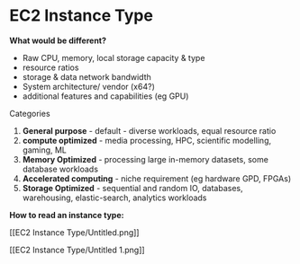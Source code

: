 # EC2 Instance Type

**What would be different?**

- Raw CPU, memory, local storage capacity & type
- resource ratios
- storage & data network bandwidth
- System architecture/ vendor (x64?)
- additional features and capabilities (eg GPU)

Categories

1. **General purpose** - default - diverse workloads, equal resource ratio
2. **compute optimized** - media processing, HPC, scientific modelling, gaming, ML
3. **Memory Optimized** - processing large in-memory datasets, some database workloads
4. **Accelerated computing** - niche requirement (eg hardware GPD, FPGAs)
5. **Storage Optimized** - sequential and random IO, databases, warehousing, elastic-search, analytics workloads

**How to read an instance type:**

[[EC2 Instance Type/Untitled.png]]

[[EC2 Instance Type/Untitled 1.png]]
